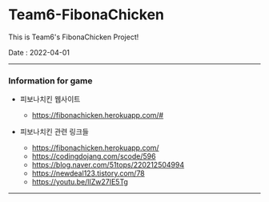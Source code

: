 # Team6-FibonaChicken

This is Team6's FibonaChicken Project!

Date : 2022-04-01


---
### Information for game

- 피보나치킨 웹사이트
    * <https://fibonachicken.herokuapp.com/#>

- 피보나치킨 관련 링크들
    * <https://fibonachicken.herokuapp.com/>
    * <https://codingdojang.com/scode/596>
    * <https://blog.naver.com/51tops/220212504994>
    * <https://newdeal123.tistory.com/78>
    * <https://youtu.be/lIZw27IE5Tg>

---
